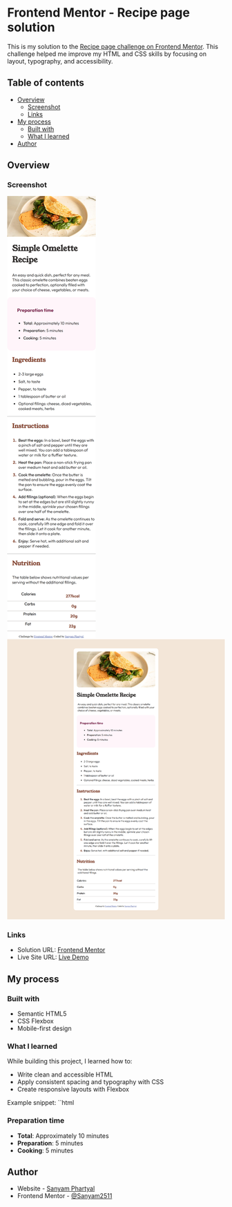 # Frontend Mentor - Recipe page solution

This is my solution to the [Recipe page challenge on Frontend Mentor](https://www.frontendmentor.io/challenges/recipe-page-KiTsR8QQKm). This challenge helped me improve my HTML and CSS skills by focusing on layout, typography, and accessibility.

## Table of contents

- [Overview](#overview)
  - [Screenshot](#screenshot)
  - [Links](#links)
- [My process](#my-process)
  - [Built with](#built-with)
  - [What I learned](#what-i-learned)
- [Author](#author)

## Overview

### Screenshot

![Recipe Page Screenshot on mobile display](./assets/images/mobile_screenshot.png)
![Recipe Page Screenshot on desktop display](./assets/images/desktop_screenshot.png)

### Links

- Solution URL: [Frontend Mentor](https://www.frontendmentor.io/solutions/responsive-landing-page-using-html-and-css-tLlbfj9W_x)
- Live Site URL: [Live Demo]( https://sanyam2511.github.io/frontend-mentor-recipe-page/)

## My process

### Built with

- Semantic HTML5
- CSS Flexbox
- Mobile-first design

### What I learned

While building this project, I learned how to:
- Write clean and accessible HTML
- Apply consistent spacing and typography with CSS
- Create responsive layouts with Flexbox

Example snippet:
``html
 <div class="prep"><h3>Preparation time</h3>
    <ul>
  <li><b>Total</b>: Approximately 10 minutes</li>
  <li><b>Preparation</b>: 5 minutes</li>
  <li><b>Cooking</b>: 5 minutes</li>
   </ul>
  </div>


## Author

- Website - [Sanyam Phartyal](https://sanyam2511.github.io/portfolio/)
- Frontend Mentor - [@Sanyam2511](https://www.frontendmentor.io/profile/Sanyam2511)
